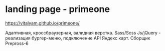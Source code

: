# landing page - primeone

https://vitalyam.github.io/primeone/

Адаптивная, кроссбраузерная, валидная верстка.
Sass/Scss
Js/jQuery - реализация бургер-меню, подключение API Яндекс карт.
Сборщик Prepross-6
